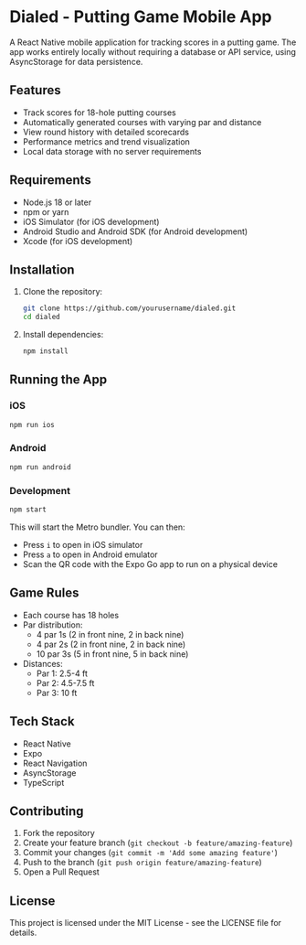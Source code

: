 # Dialed - Putting Game Mobile App

A React Native mobile application for tracking scores in a putting game. The app works entirely locally without requiring a database or API service, using AsyncStorage for data persistence.

## Features

- Track scores for 18-hole putting courses
- Automatically generated courses with varying par and distance
- View round history with detailed scorecards
- Performance metrics and trend visualization
- Local data storage with no server requirements

## Requirements

- Node.js 18 or later
- npm or yarn
- iOS Simulator (for iOS development)
- Android Studio and Android SDK (for Android development)
- Xcode (for iOS development)

## Installation

1. Clone the repository:

   ```bash
   git clone https://github.com/yourusername/dialed.git
   cd dialed
   ```

2. Install dependencies:
   ```bash
   npm install
   ```

## Running the App

### iOS

```bash
npm run ios
```

### Android

```bash
npm run android
```

### Development

```bash
npm start
```

This will start the Metro bundler. You can then:

- Press `i` to open in iOS simulator
- Press `a` to open in Android emulator
- Scan the QR code with the Expo Go app to run on a physical device

## Game Rules

- Each course has 18 holes
- Par distribution:
  - 4 par 1s (2 in front nine, 2 in back nine)
  - 4 par 2s (2 in front nine, 2 in back nine)
  - 10 par 3s (5 in front nine, 5 in back nine)
- Distances:
  - Par 1: 2.5-4 ft
  - Par 2: 4.5-7.5 ft
  - Par 3: 10 ft

## Tech Stack

- React Native
- Expo
- React Navigation
- AsyncStorage
- TypeScript

## Contributing

1. Fork the repository
2. Create your feature branch (`git checkout -b feature/amazing-feature`)
3. Commit your changes (`git commit -m 'Add some amazing feature'`)
4. Push to the branch (`git push origin feature/amazing-feature`)
5. Open a Pull Request

## License

This project is licensed under the MIT License - see the LICENSE file for details.
